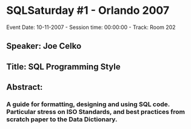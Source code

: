 # SQLSaturday #1 - Orlando 2007
Event Date: 10-11-2007 - Session time: 00:00:00 - Track: Room 202
## Speaker: Joe Celko
## Title: SQL Programming Style
## Abstract:
### A guide for formatting, designing and using SQL code.  Particular stress on ISO Standards,  and best practices from scratch paper to the Data Dictionary.   
